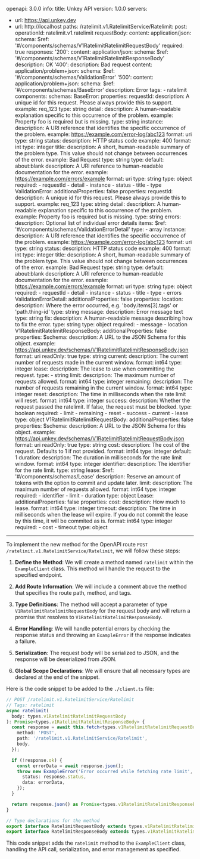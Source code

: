 openapi: 3.0.0
info:
  title: Unkey API
  version: 1.0.0
servers:
  - url: https://api.unkey.dev
  - url: http://localhost
paths:
  /ratelimit.v1.RatelimitService/Ratelimit:
    post:
      operationId: ratelimit.v1.ratelimit
      requestBody:
        content:
          application/json:
            schema:
              $ref: '#/components/schemas/V1RatelimitRatelimitRequestBody'
        required: true
      responses:
        '200':
          content:
            application/json:
              schema:
                $ref: '#/components/schemas/V1RatelimitRatelimitResponseBody'
          description: OK
        '400':
          description: Bad request
          content:
            application/problem+json:
              schema:
                $ref: '#/components/schemas/ValidationError'
        '500':
          content:
            application/problem+json:
              schema:
                $ref: '#/components/schemas/BaseError'
          description: Error
      tags:
        - ratelimit
components:
  schemas:
    BaseError:
      properties:
        requestId:
          description: A unique id for this request. Please always provide this to support.
          example: req_123
          type: string
        detail:
          description: A human-readable explanation specific to this occurrence of the problem.
          example: Property foo is required but is missing.
          type: string
        instance:
          description: A URI reference that identifies the specific occurrence of the problem.
          example: https://example.com/error-log/abc123
          format: uri
          type: string
        status:
          description: HTTP status code
          example: 400
          format: int
          type: integer
        title:
          description: A short, human-readable summary of the problem type. This value should not change between occurrences of the error.
          example: Bad Request
          type: string
        type:
          default: about:blank
          description: A URI reference to human-readable documentation for the error.
          example: https://example.com/errors/example
          format: uri
          type: string
      type: object
      required:
        - requestId
        - detail
        - instance
        - status
        - title
        - type
    ValidationError:
      additionalProperties: false
      properties:
        requestId:
          description: A unique id for this request. Please always provide this to support.
          example: req_123
          type: string
        detail:
          description: A human-readable explanation specific to this occurrence of the problem.
          example: Property foo is required but is missing.
          type: string
        errors:
          description: Optional list of individual error details
          items:
            $ref: '#/components/schemas/ValidationErrorDetail'
          type:
            - array
        instance:
          description: A URI reference that identifies the specific occurrence of the problem.
          example: https://example.com/error-log/abc123
          format: uri
          type: string
        status:
          description: HTTP status code
          example: 400
          format: int
          type: integer
        title:
          description: A short, human-readable summary of the problem type. This value should not change between occurrences of the error.
          example: Bad Request
          type: string
        type:
          default: about:blank
          description: A URI reference to human-readable documentation for the error.
          example: https://example.com/errors/example
          format: uri
          type: string
      type: object
      required:
        - requestId
        - detail
        - instance
        - status
        - title
        - type
        - errors
    ValidationErrorDetail:
      additionalProperties: false
      properties:
        location:
          description: Where the error occurred, e.g. 'body.items[3].tags' or 'path.thing-id'
          type: string
        message:
          description: Error message text
          type: string
        fix:
          description: A human-readable message describing how to fix the error.
          type: string
      type: object
      required:
        - message
        - location
    V1RatelimitRatelimitResponseBody:
      additionalProperties: false
      properties:
        $schema:
          description: A URL to the JSON Schema for this object.
          example: https://api.unkey.dev/schemas/V1RatelimitRatelimitResponseBody.json
          format: uri
          readOnly: true
          type: string
        current:
          description: The current number of requests made in the current window.
          format: int64
          type: integer
        lease:
          description: The lease to use when committing the request.
          type:
            - string
        limit:
          description: The maximum number of requests allowed.
          format: int64
          type: integer
        remaining:
          description: The number of requests remaining in the current window.
          format: int64
          type: integer
        reset:
          description: The time in milliseconds when the rate limit will reset.
          format: int64
          type: integer
        success:
          description: Whether the request passed the ratelimit. If false, the request must be blocked.
          type: boolean
      required:
        - limit
        - remaining
        - reset
        - success
        - current
        - lease
      type: object
    V1RatelimitRatelimitRequestBody:
      additionalProperties: false
      properties:
        $schema:
          description: A URL to the JSON Schema for this object.
          example: https://api.unkey.dev/schemas/V1RatelimitRatelimitRequestBody.json
          format: uri
          readOnly: true
          type: string
        cost:
          description: The cost of the request. Defaults to 1 if not provided.
          format: int64
          type: integer
          default: 1
        duration:
          description: The duration in milliseconds for the rate limit window.
          format: int64
          type: integer
        identifier:
          description: The identifier for the rate limit.
          type: string
        lease:
          $ref: '#/components/schemas/Lease'
          description: Reserve an amount of tokens with the option to commit and update later.
        limit:
          description: The maximum number of requests allowed.
          format: int64
          type: integer
      required:
        - identifier
        - limit
        - duration
      type: object
    Lease:
      additionalProperties: false
      properties:
        cost:
          description: How much to lease.
          format: int64
          type: integer
        timeout:
          description: The time in milliseconds when the lease will expire. If you do not commit the lease by this time, it will be commited as is.
          format: int64
          type: integer
      required:
        - cost
        - timeout
      type: object

---
To implement the new method for the OpenAPI route `POST /ratelimit.v1.RatelimitService/Ratelimit`, we will follow these steps:

1. **Define the Method**: We will create a method named `ratelimit` within the `ExampleClient` class. This method will handle the request to the specified endpoint.

2. **Add Route Information**: We will include a comment above the method that specifies the route path, method, and tags.

3. **Type Definitions**: The method will accept a parameter of type `V1RatelimitRatelimitRequestBody` for the request body and will return a promise that resolves to `V1RatelimitRatelimitResponseBody`.

4. **Error Handling**: We will handle potential errors by checking the response status and throwing an `ExampleError` if the response indicates a failure.

5. **Serialization**: The request body will be serialized to JSON, and the response will be deserialized from JSON.

6. **Global Scope Declarations**: We will ensure that all necessary types are declared at the end of the snippet.

Here is the code snippet to be added to the `./client.ts` file:

```typescript:client.ts
// POST /ratelimit.v1.RatelimitService/Ratelimit
// Tags: ratelimit
async ratelimit(
  body: types.v1RatelimitRatelimitRequestBody
): Promise<types.v1RatelimitRatelimitResponseBody> {
  const response = await this.fetch<types.v1RatelimitRatelimitRequestBody>({
    method: 'POST',
    path: '/ratelimit.v1.RatelimitService/Ratelimit',
    body,
  });

  if (!response.ok) {
    const errorData = await response.json();
    throw new ExampleError('Error occurred while fetching rate limit', {
      status: response.status,
      data: errorData,
    });
  }

  return response.json() as Promise<types.v1RatelimitRatelimitResponseBody>;
}

// Type declarations for the method
export interface RatelimitRequestBody extends types.v1RatelimitRatelimitRequestBody {}
export interface RatelimitResponseBody extends types.v1RatelimitRatelimitResponseBody {}
```

This code snippet adds the `ratelimit` method to the `ExampleClient` class, handling the API call, serialization, and error management as specified.